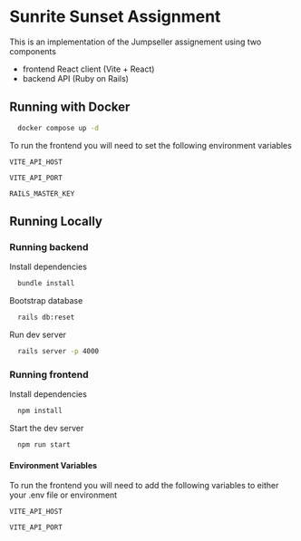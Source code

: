 # Sunrite Sunset Assignment

This is an implementation of the Jumpseller assignement using two components

- frontend React client (Vite + React)
- backend API (Ruby on Rails)

## Running with Docker

```bash
  docker compose up -d
```
To run the frontend you will need to set the following environment variables

`VITE_API_HOST`

`VITE_API_PORT`

`RAILS_MASTER_KEY`

## Running Locally

### Running backend

Install dependencies

```bash
  bundle install
```

Bootstrap database

```bash
  rails db:reset
```

Run dev server

```bash
  rails server -p 4000
```

### Running frontend

Install dependencies

```bash
  npm install
```

Start the dev server

```bash
  npm run start
```

#### Environment Variables

To run the frontend you will need to add the following variables to either your .env file or environment

`VITE_API_HOST`

`VITE_API_PORT`
